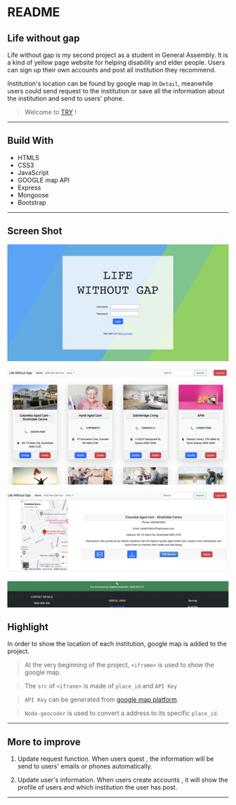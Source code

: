 # README

## Life without gap


Life without gap is my second project as a student in General Assembly. It is a kind of yellow page website for helping disability and elder people. Users can sign up their own accounts and post all institution they recommend.
</br>

Institution's location can be found by google map in `Detail`, meanwhile users could send request to the institution or save all the information about the institution and send to users' phone.
</br>

>Welcome to [TRY](https://lwg1.herokuapp.com/) !

---------------------------------------------------------------

## Build With

* HTML5
* CSS3
* JavaScript
* GOOGLE map API
* Express
* Mongoose
* Bootstrap
---------------------------------------------------------------

## Screen Shot
![Screenshot](./media/Screen%20Shot%202022-07-14%20at%203.38.42%20pm.png)

![Screenshot](./media/Screen%20Shot%202022-07-14%20at%203.38.58%20pm.png)

![Screenshot](./media/Screen%20Shot%202022-07-14%20at%203.39.16%20pm.png)


## Highlight

In order to show the location of each institution, google map is added to the project.
>At the very beginning of the project, `<iframe>` is used to show the google map.

>The `src` of `<ifrane>` is made of  `place_id` and `API Key`

>`API Key` can be generated from [google map platform](https://developers.google.com/maps/documentation/javascript/get-api-key).

>`Node-geocoder` is used to convert a address to its specific `place_id`.
---------------------------------------------------------------

## More to improve

1. Update request function. When users quest , the information will be send to users' emails or phones automatically.

2. Update user's information. When users create accounts , it will show the profile of users and which institution the user has post.
---------------------------------------------------------------
